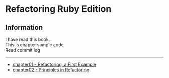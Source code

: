 # Refactoring Ruby Edition

## Information  
I have read this book.  
This is chapter sample code  
Read commit log

----

- [chapter01 - Refactoring, a First Example](https://github.com/jiwhunkim/refactoring-ruby-edition/commits/chapter01)
- [chapter02 - Principles in Refactoring](https://github.com/jiwhunkim/refactoring-ruby-edition/commits/chapter02)